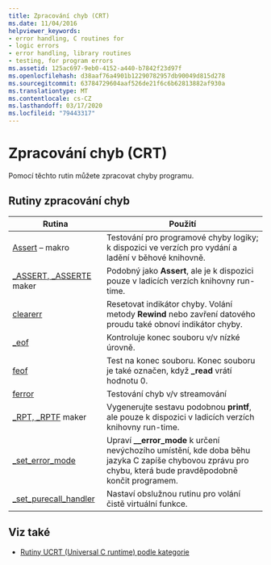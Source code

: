 ```yaml
---
title: Zpracování chyb (CRT)
ms.date: 11/04/2016
helpviewer_keywords:
- error handling, C routines for
- logic errors
- error handling, library routines
- testing, for program errors
ms.assetid: 125ac697-9eb0-4152-a440-b7842f23d97f
ms.openlocfilehash: d38aaf76a4901b12290782957db90049d815d278
ms.sourcegitcommit: 63784729604aaf526de21f6c6b62813882af930a
ms.translationtype: MT
ms.contentlocale: cs-CZ
ms.lasthandoff: 03/17/2020
ms.locfileid: "79443317"
---
```

# <a name="error-handling-crt"></a>Zpracování chyb (CRT)

Pomocí těchto rutin můžete zpracovat chyby programu.

## <a name="error-handling-routines"></a>Rutiny zpracování chyb

|Rutina|Použití|
|-------------|---------|
|[Assert](../c-runtime-library/reference/assert-macro-assert-wassert.md) – makro|Testování pro programové chyby logiky; k dispozici ve verzích pro vydání a ladění v běhové knihovně.|
|[_ASSERT, _ASSERTE](../c-runtime-library/reference/assert-asserte-assert-expr-macros.md) maker|Podobný jako **Assert**, ale je k dispozici pouze v ladicích verzích knihovny run-time.|
|[clearerr](../c-runtime-library/reference/clearerr.md)|Resetovat indikátor chyby. Volání metody **Rewind** nebo zavření datového proudu také obnoví indikátor chyby.|
|[_eof](../c-runtime-library/reference/eof.md)|Kontroluje konec souboru v/v nízké úrovně.|
|[feof](../c-runtime-library/reference/feof.md)|Test na konec souboru. Konec souboru je také označen, když **_read** vrátí hodnotu 0.|
|[ferror](../c-runtime-library/reference/ferror.md)|Testování chyb v/v streamování|
|[_RPT, _RPTF](../c-runtime-library/reference/rpt-rptf-rptw-rptfw-macros.md) maker|Vygenerujte sestavu podobnou **printf**, ale pouze k dispozici v ladicích verzích knihovny run-time.|
|[_set_error_mode](../c-runtime-library/reference/set-error-mode.md)|Upraví **__error_mode** k určení nevýchozího umístění, kde doba běhu jazyka C zapíše chybovou zprávu pro chybu, která bude pravděpodobně končit programem.|
|[_set_purecall_handler](../c-runtime-library/reference/get-purecall-handler-set-purecall-handler.md)|Nastaví obslužnou rutinu pro volání čistě virtuální funkce.|

## <a name="see-also"></a>Viz také

- [Rutiny UCRT (Universal C runtime) podle kategorie](../c-runtime-library/run-time-routines-by-category.md)
